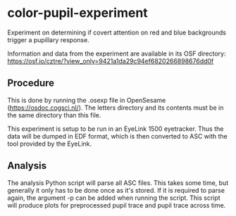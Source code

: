 # color-pupil-experiment
Experiment on determining if covert attention on red and blue backgrounds trigger a pupillary response. 

Information and data from the experiment are available in its OSF directory: https://osf.io/cztre/?view_only=9421a1da29c94ef6820266898676dd0f

## Procedure

This is done by running the .osexp file in OpenSesame (https://osdoc.cogsci.nl/). The letters directory and its contents must be in the same directory than this file.

This experiment is setup to be run in an EyeLink 1500 eyetracker. Thus the data will be dumped in EDF format, which is then converted to ASC with the tool provided by the EyeLink. 

## Analysis

The analysis Python script will parse all ASC files. This takes some time, but generally it only has to be done once as it's stored. If it is required to parse again, the argument -p can be added when running the script. This script will produce plots for preprocessed pupil trace and pupil trace across time. 

